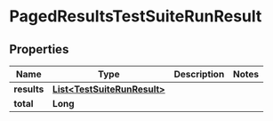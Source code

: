 

# PagedResultsTestSuiteRunResult


## Properties

| Name | Type | Description | Notes |
|------------ | ------------- | ------------- | -------------|
|**results** | [**List&lt;TestSuiteRunResult&gt;**](TestSuiteRunResult.md) |  |  |
|**total** | **Long** |  |  |



